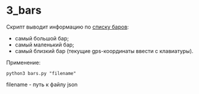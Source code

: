 # 3_bars

Скрипт выводит информацию по [списку баров](http://data.mos.ru/opendata/7710881420-bary):

- самый большой бар;
- самый маленький бар;
- самый близкий бар (текущие gps-координаты ввести с клавиатуры).

Применение:

```
python3 bars.py "filename"
```

filename - путь к файлу json
